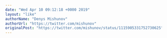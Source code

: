 ```yaml
---
date: "Wed Apr 10 09:12:18 +0000 2019"
layout: "like"
authorName: "Denys Mishunov"
authorUrl: "https://twitter.com/mishunov"
originalPost: "https://twitter.com/mishunov/status/1115905331752730625"
---
```


